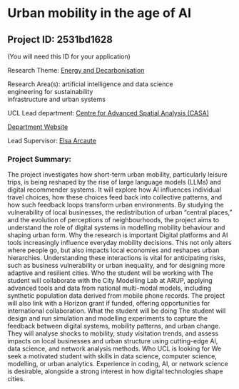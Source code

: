 # Urban mobility in the age of AI

## Project ID: **2531bd1628**
(You will need this ID for your application)

Research Theme: [Energy and Decarbonisation](../themes/energy-and-decarbonisation.md)

Research Area(s):
artificial intelligence and data science<br />engineering for sustainability<br />infrastructure and urban systems

UCL Lead department: [Centre for Advanced Spatial Analysis (CASA)](../departments/centre-for-advanced-spatial-analysis.md)

[Department Website](https://www.ucl.ac.uk/bartlett/casa)

Lead Supervisor: [Elsa Arcaute](https://profiles.ucl.ac.uk/31566)

### Project Summary:

The project investigates how short-term urban mobility, particularly leisure trips, is being reshaped by the rise of large language models (LLMs) and digital recommender systems. It will explore how AI influences individual travel choices, how these choices feed back into collective patterns, and how such feedback loops transform urban environments. By studying the vulnerability of local businesses, the redistribution of urban “central places,” and the evolution of perceptions of neighbourhoods, the project aims to understand the role of digital systems in modelling mobility behaviour and shaping urban form.
Why the research is important
Digital platforms and AI tools increasingly influence everyday mobility decisions. This not only alters where people go, but also impacts local economies and reshapes urban hierarchies. Understanding these interactions is vital for anticipating risks, such as business vulnerability or urban inequality, and for designing more adaptive and resilient cities.
Who the student will be working with
The student will collaborate with the City Modelling Lab at ARUP, applying advanced tools and data from national multi-modal models, including synthetic population data derived from mobile phone records. The project will also link with a Horizon grant if funded, offering opportunities for international collaboration.
What the student will be doing
The student will design and run simulation and modelling experiments to capture the feedback between digital systems, mobility patterns, and urban change. They will analyse shocks to mobility, study visitation trends, and assess impacts on local businesses and urban structure using cutting-edge AI, data science, and network analysis methods.
Who UCL is looking for
We seek a motivated student with skills in data science, computer science, modelling, or urban analytics. Experience in coding, AI, or network science is desirable, alongside a strong interest in how digital technologies shape cities.
